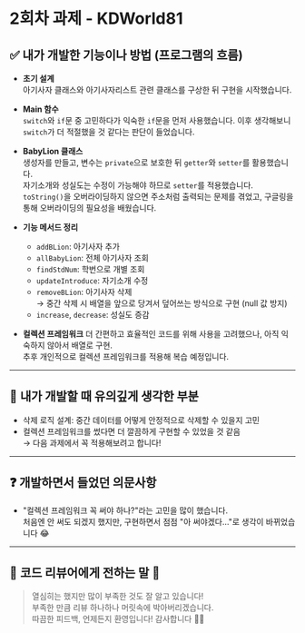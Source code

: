 # 2회차 과제 - KDWorld81

## ✅ 내가 개발한 기능이나 방법 (프로그램의 흐름)

- **초기 설계**  
  아기사자 클래스와 아기사자리스트 관련 클래스를 구상한 뒤 구현을 시작했습니다.

- **Main 함수**  
  `switch`와 `if`문 중 고민하다가 익숙한 `if`문을 먼저 사용했습니다. 이후 생각해보니 `switch`가 더 적절했을 것 같다는 판단이 들었습니다.

- **BabyLion 클래스**  
  생성자를 만들고, 변수는 `private`으로 보호한 뒤 `getter`와 `setter`를 활용했습니다.  
  자기소개와 성실도는 수정이 가능해야 하므로 `setter`를 적용했습니다.  
  `toString()`을 오버라이딩하지 않으면 주소처럼 출력되는 문제를 겪었고, 구글링을 통해 오버라이딩의 필요성을 배웠습니다.

- **기능 메서드 정리**
    - `addBLion`: 아기사자 추가
    - `allBabyLion`: 전체 아기사자 조회
    - `findStdNum`: 학번으로 개별 조회
    - `updateIntroduce`: 자기소개 수정
    - `removeBLion`: 아기사자 삭제  
      → 중간 삭제 시 배열을 앞으로 당겨서 덮어쓰는 방식으로 구현 (null 값 방지)
    - `increase`, `decrease`: 성실도 증감

- **컬렉션 프레임워크**
  더 간편하고 효율적인 코드를 위해 사용을 고려했으나, 아직 익숙하지 않아서 배열로 구현.  
  추후 개인적으로 컬렉션 프레임워크를 적용해 복습 예정입니다.

---

## 🎯 내가 개발할 때 유의깊게 생각한 부분

- 삭제 로직 설계: 중간 데이터를 어떻게 안정적으로 삭제할 수 있을지 고민
- 컬렉션 프레임워크를 썼다면 더 깔끔하게 구현할 수 있었을 것 같음  
  → 다음 과제에서 꼭 적용해보려고 합니다!

---

## ❓ 개발하면서 들었던 의문사항

- "컬렉션 프레임워크 꼭 써야 하나?"라는 고민을 많이 했습니다.  
  처음엔 안 써도 되겠지 했지만, 구현하면서 점점 "아 써야겠다…"로 생각이 바뀌었습니다 😂

---

## 💬 코드 리뷰어에게 전하는 말 🦁

> 열심히는 했지만 많이 부족한 것도 잘 알고 있습니다!  
> 부족한 만큼 리뷰 하나하나 머릿속에 박아버리겠습니다.  
> 따끔한 피드백, 언제든지 환영입니다! 감사합니다 🦁🔥
